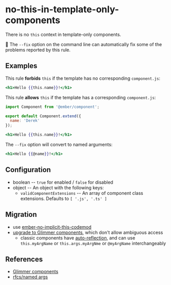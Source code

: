 # no-this-in-template-only-components

There is no `this` context in template-only components.

:wrench: The `--fix` option on the command line can automatically fix some of the problems reported by this rule.

## Examples

This rule **forbids** `this` if the template has no corresponding `component.js`:

```hbs
<h1>Hello {{this.name}}!</h1>
```

This rule **allows** `this` if the template has a corresponding `component.js`:

```js
import Component from '@ember/component';

export default Component.extend({
  name: 'Derek'
});
```

```hbs
<h1>Hello {{this.name}}!</h1>
```

The `--fix` option will convert to named arguments:

```hbs
<h1>Hello {{@name}}!</h1>
```

## Configuration

* boolean -- `true` for enabled / `false` for disabled
* object -- An object with the following keys:
  * `validComponentExtensions` -- An array of component class extensions. Defaults to `[ '.js', '.ts' ]`

## Migration

* use [ember-no-implicit-this-codemod](https://github.com/ember-codemods/ember-no-implicit-this-codemod)
* [upgrade to Glimmer components](https://guides.emberjs.com/release/upgrading/current-edition/glimmer-components/), which don't allow ambiguous access
  * classic components have [auto-reflection](https://github.com/emberjs/rfcs/blob/master/text/0276-named-args.md#motivation), and can use `this.myArgName` or `this.args.myArgNme` or `@myArgName` interchangeably

## References

* [Glimmer components](https://guides.emberjs.com/release/upgrading/current-edition/glimmer-components/)
* [rfcs/named args](https://github.com/emberjs/rfcs/blob/master/text/0276-named-args.md#motivation)
